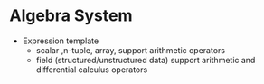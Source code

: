  Algebra System
 ===========================================
 - Expression template
    - scalar ,n-tuple, array, support arithmetic operators 
    - field (structured/unstructured data) support arithmetic and differential calculus operators
    